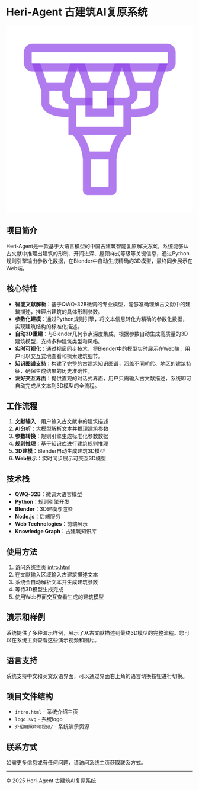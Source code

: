 # Heri-Agent 古建筑AI复原系统

![Logo](logo.svg)

## 项目简介

Heri-Agent是一款基于大语言模型的中国古建筑智能复原解决方案。系统能够从古文献中推理出建筑的形制、开间进深、屋顶样式等级等关键信息，通过Python规则引擎输出参数化数据，在Blender中自动生成精确的3D模型，最终同步展示在Web端。

## 核心特性

- **智能文献解析**：基于QWQ-32B微调的专业模型，能够准确理解古文献中的建筑描述，推理出建筑的具体形制参数。
- **参数化建模**：通过Python规则引擎，将文本信息转化为精确的参数化数据，实现建筑结构的标准化描述。
- **自动3D重建**：与Blender几何节点深度集成，根据参数自动生成高质量的3D建筑模型，支持多种建筑类型和风格。
- **实时可视化**：通过视窗同步技术，将Blender中的模型实时展示在Web端，用户可以交互式地查看和探索建筑细节。
- **知识图谱支持**：构建了完整的古建筑知识图谱，涵盖不同朝代、地区的建筑特征，确保生成结果的历史准确性。
- **友好交互界面**：提供直观的对话式界面，用户只需输入古文献描述，系统即可自动完成从文本到3D模型的全流程。

## 工作流程

1. **文献输入**：用户输入古文献中的建筑描述
2. **AI分析**：大模型解析文本并推理建筑参数
3. **参数转换**：规则引擎生成标准化参数数据
4. **规则推理**：基于知识库进行建筑规则推理
5. **3D建模**：Blender自动生成建筑3D模型
6. **Web展示**：实时同步展示可交互3D模型

## 技术栈

- **QWQ-32B**：微调大语言模型
- **Python**：规则引擎开发
- **Blender**：3D建模与渲染
- **Node.js**：后端服务
- **Web Technologies**：前端展示
- **Knowledge Graph**：古建筑知识库

## 使用方法

1. 访问系统主页 [intro.html](intro.html)
2. 在文献输入区域输入古建筑描述文本
3. 系统会自动解析文本并生成建筑参数
4. 等待3D模型生成完成
5. 使用Web界面交互查看生成的建筑模型

## 演示和样例

系统提供了多种演示样例，展示了从古文献描述到最终3D模型的完整流程。您可以在系统主页查看这些演示视频和图片。

## 语言支持

系统支持中文和英文双语界面，可以通过界面右上角的语言切换按钮进行切换。

## 项目文件结构

- `intro.html` - 系统介绍主页
- `logo.svg` - 系统logo
- `介绍用照片和视频/` - 系统演示资源

## 联系方式

如需更多信息或有任何问题，请访问系统主页获取联系方式。

---

© 2025 Heri-Agent 古建筑AI复原系统
